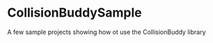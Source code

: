 CollisionBuddySample
====================

A few sample projects showing how ot use the CollisionBuddy library